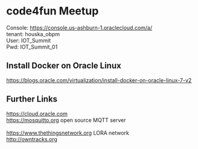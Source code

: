 # code4fun Meetup

Console: https://console.us-ashburn-1.oraclecloud.com/a/ <br>
tenant:	houska_obpm<br>
User:		IOT_Summit<br>
Pwd:		IOT_Summit_01<br>


## Install Docker on Oracle Linux 
https://blogs.oracle.com/virtualization/install-docker-on-oracle-linux-7-v2

## Further Links <br>
https://cloud.oracle.com <br> 
https://mosquitto.org open source MQTT server <br>  
https://www.thethingsnetwork.org  LORA network <br> 
http://owntracks.org <br> 

